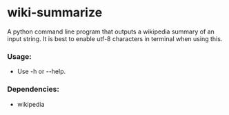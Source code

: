 # wiki-summarize
A python command line program that outputs a wikipedia summary of an input string.
It is best to enable utf-8 characters in terminal when using this.

### Usage:
- Use -h or --help.

### Dependencies:
- wikipedia
